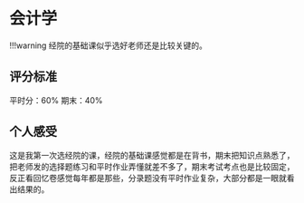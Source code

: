# 会计学

!!!warning
    经院的基础课似乎选好老师还是比较关键的。

## 评分标准

平时分：60%
期末：40%

## 个人感受

这是我第一次选经院的课，经院的基础课感觉都是在背书，期末把知识点熟悉了，把老师发的选择题练习和平时作业弄懂就差不多了，期末考试考点也是比较固定，反正看回忆卷感觉每年都是那些，分录题没有平时作业复杂，大部分都是一眼就看出结果的。
